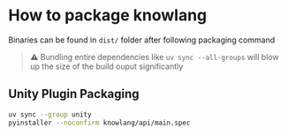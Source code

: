 # How to package knowlang
Binaries can be found in `dist/` folder after following packaging command

>⚠️ Bundling entire dependencies like `uv sync --all-groups` will blow up the size of the build ouput significantly

## Unity Plugin Packaging
```sh
uv sync --group unity
pyinstaller --noconfirm knowlang/api/main.spec
```